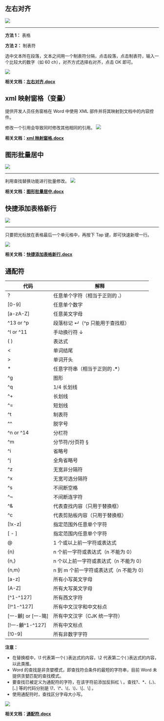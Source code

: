 ## 左右对齐

![](./image/352619.png)

---

**方法 1：**
表格

**方法 2：**
制表符

选中文本所在段落，文本之间用一个制表符分隔，点击段落，点击制表符，输入一个比较大的数字（如 60 ch），对齐方式选择右对齐，点击 OK 即可。

![](./image/457735.gif)

**相关文档：[左右对齐.docx](./src/%E5%B7%A6%E5%8F%B3%E5%AF%B9%E9%BD%90.docx)**

## xml 映射窗格（变量）

提供开发人员任务窗格在 Word 中使用 XML 部件并将其映射到文档中的内容控件。

修改一个引用会导致同时修改其他相同的引用。
![](./image/683940.gif)

**相关文档：[xml 映射窗格.docx](./src/xml%E6%98%A0%E5%B0%84%E7%AA%97%E6%A0%BC.docx)**

## 图形批量居中

![](./image/559828.png)

---

利用查找替换功能进行批量修改。
![](./image/687747.gif)

**相关文档：[图形批量居中.docx](./src/%E5%9B%BE%E5%BD%A2%E6%89%B9%E9%87%8F%E5%B1%85%E4%B8%AD.docx)**

## 快捷添加表格新行

![](./image/962882.png)

---

只要把光标放在表格最后一个单元格中，再按下 Tap 键，即可快速新增一行。

![](./image/010901.gif)

**相关文档：[快捷添加表格新行.docx](./src/%E5%BF%AB%E6%8D%B7%E6%B7%BB%E5%8A%A0%E8%A1%A8%E6%A0%BC%E6%96%B0%E8%A1%8C.docx)**

## 通配符

| 代码               | 解释                                    |
| ------------------ | --------------------------------------- |
| ?                  | 任意单个字符（相当于正则的 **.**）      |
| [0-9]              | 任意单个数字                            |
| [a-zA-Z]           | 任意英文字母                            |
| ^13 or ^p          | 段落标记 ↵（^p 只能用于查找框）         |
| ^l or ^11          | 手动换行符 ↓                            |
| ( )                | 表达式                                  |
| <                  | 单词结尾                                |
| >                  | 单词开头                                |
| \*                 | 任意字符串（相当于正则的 **.\***）      |
| ^g                 | 图形                                    |
| ^q                 | 1/4 长划线                              |
| ^+                 | 长划线                                  |
| ^=                 | 短划线                                  |
| ^t                 | 制表符                                  |
| ^^                 | 脱字号                                  |
| ^n or ^14          | 分栏符                                  |
| ^m                 | 分节符/分页符 §                         |
| ^i                 | 省略号                                  |
| ^j                 | 全角省略号                              |
| ^z                 | 无宽非分隔符                            |
| ^x                 | 无宽可选分隔符                          |
| ^s                 | 不间断空格                              |
| ^~                 | 不间断连字符                            |
| ^&                 | 代表查找内容（只用于替换框）            |
| ^c                 | 代表剪贴板内容（只用于替换框）          |
| [!x-z]             | 指定范围外任意单个字符                  |
| [ - ]              | 指定范围内任意单个字符                  |
| @                  | 1 个或以上前一字符或表达式              |
| {n}                | n 个前一字符或表达式（n 不能为 0）      |
| {n,}               | n 个以上前一字符或表达式（n 不能为 0）  |
| {n,m}              | n 到 m 个前一字符或表达式（n 不能为 0） |
| [a-z]              | 所有小写英文字母                        |
| [A-Z]              | 所有大写英文字母                        |
| [^1-^127]          | 所有西文字符                            |
| [!^1-^127]         | 所有中文汉字和中文标点                  |
| [一-龥] or [一-﨩] | 所有中文汉字（CJK 统一字符）            |
| [!一-龥^1-^127]    | 所有中文标点                            |
| [!0-9]             | 所有非数字字符                          |

**注意：**

- 在替换框中，\1 代表第一个( )表达式的内容，\2 代表第二个( )表达式的内容，以此类推。
- Word 的查找是非贪婪模式，即查找符合条件的最短的字符串，目前 Word 未提供贪婪匹配的查找模式。
- 要查找已被定义为通配符的字符，在该字符前添加反斜杠 \ 。查找?、\*、(、)、[、] 等的代码分别是 \\?、\\\*、\\(、\\)、\\[、\\] 。
- 使用通配符时，查找区分字母大小写。

![](./image/373601.gif)

**相关文档：[通配符.docx](./src/%E9%80%9A%E9%85%8D%E7%AC%A6.docx)**
